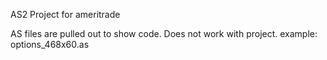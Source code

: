 AS2 Project for ameritrade

AS files are pulled out to show code.  Does not work with project. example: options_468x60.as
